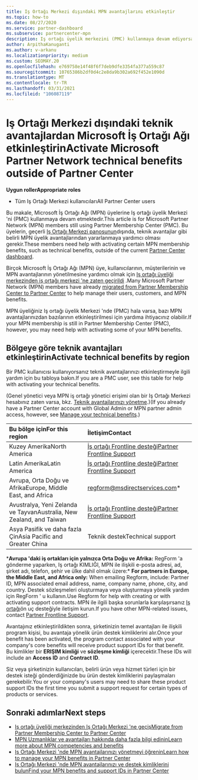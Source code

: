 ```yaml
---
title: Iş Ortağı Merkezi dışındaki MPN avantajlarını etkinleştir
ms.topic: how-to
ms.date: 08/27/2020
ms.service: partner-dashboard
ms.subservice: partnercenter-mpn
description: Iş ortağı üyelik merkezini (PMC) kullanmaya devam ediyorsanız, MPN teknik destek avantajlarınızı etkinleştirmeye ve size destek kimlikleri sunabilmeniz için kiminle iletişim kuracağınızı öğrenin.
author: ArpithaKanuganti
ms.author: v-arkanu
ms.localizationpriority: medium
ms.custom: SEOMAY.20
ms.openlocfilehash: e769758e14f48f6f7deb9dfe3354fa377a559c87
ms.sourcegitcommit: 10765386b2df0d4c2e8da9b302a692f452e1090d
ms.translationtype: MT
ms.contentlocale: tr-TR
ms.lasthandoff: 03/31/2021
ms.locfileid: "106087119"
---
```

# <a name="activate-microsoft-partner-network-technical-benefits-outside-of-partner-center"></a><span data-ttu-id="577e9-103">Iş Ortağı Merkezi dışındaki teknik avantajlardan Microsoft İş Ortağı Ağı etkinleştirin</span><span class="sxs-lookup"><span data-stu-id="577e9-103">Activate Microsoft Partner Network technical benefits outside of Partner Center</span></span>


<span data-ttu-id="577e9-104">**Uygun roller**</span><span class="sxs-lookup"><span data-stu-id="577e9-104">**Appropriate roles**</span></span>

- <span data-ttu-id="577e9-105">Tüm Iş Ortağı Merkezi kullanıcıları</span><span class="sxs-lookup"><span data-stu-id="577e9-105">All Partner Center users</span></span>

<span data-ttu-id="577e9-106">Bu makale, Microsoft İş Ortağı Ağı (MPN) üyelerine Iş ortağı üyelik Merkezi 'ni (PMC) kullanmaya devam etmektedir.</span><span class="sxs-lookup"><span data-stu-id="577e9-106">This article is for Microsoft Partner Network (MPN) members still using Partner Membership Center (PMC).</span></span> <span data-ttu-id="577e9-107">Bu üyelerin, geçerli [Iş Ortağı Merkezi panosunun](https://partner.microsoft.com/dashboard)dışında, teknik avantajlar gibi belirli MPN üyelik avantajlarından yararlanmaya yardımcı olması gerekir.</span><span class="sxs-lookup"><span data-stu-id="577e9-107">These members need help with activating certain MPN membership benefits, such as technical benefits, outside of the current [Partner Center dashboard](https://partner.microsoft.com/dashboard).</span></span>

<span data-ttu-id="577e9-108">Birçok Microsoft İş Ortağı Ağı (MPN) üye, kullanıcılarının, müşterilerinin ve MPN avantajlarının yönetilmesine yardımcı olmak için [Iş ortağı üyeliği merkezinden iş ortağı merkezi 'ne zaten geçirildi](prepare-pmc-pc-migration.md) .</span><span class="sxs-lookup"><span data-stu-id="577e9-108">Many Microsoft Partner Network (MPN) members have already [migrated from Partner Membership Center to Partner Center](prepare-pmc-pc-migration.md) to help manage their users, customers, and MPN benefits.</span></span>

<span data-ttu-id="577e9-109">MPN üyeliğiniz Iş ortağı üyelik Merkezi 'nde (PMC) hala varsa, bazı MPN avantajlarınızdan bazılarının etkinleştirilmesi için yardıma ihtiyacınız olabilir.</span><span class="sxs-lookup"><span data-stu-id="577e9-109">If your MPN membership is still in Partner Membership Center (PMC), however, you may need help with activating some of your MPN benefits.</span></span>

## <a name="activate-technical-benefits-by-region"></a><span data-ttu-id="577e9-110">Bölgeye göre teknik avantajları etkinleştirin</span><span class="sxs-lookup"><span data-stu-id="577e9-110">Activate technical benefits by region</span></span>

<span data-ttu-id="577e9-111">Bir PMC kullanıcısı kullanıyorsanız teknik avantajlarınızı etkinleştirmeyle ilgili yardım için bu tabloya bakın.</span><span class="sxs-lookup"><span data-stu-id="577e9-111">If you are a PMC user, see this table for help with activating your technical benefits.</span></span>

<span data-ttu-id="577e9-112">(Genel yönetici veya MPN iş ortağı yönetici erişimi olan bir Iş Ortağı Merkezi hesabınız zaten varsa, bkz. [Teknik avantajlarınızı yönetme](manage-your-partner-network-benefits.md#manage-technical-benefits).)</span><span class="sxs-lookup"><span data-stu-id="577e9-112">(If you already have a Partner Center account with Global Admin or MPN partner admin access, however, see [Manage your technical benefits](manage-your-partner-network-benefits.md#manage-technical-benefits).)</span></span>

|<span data-ttu-id="577e9-113">Bu bölge için</span><span class="sxs-lookup"><span data-stu-id="577e9-113">For this region</span></span>  | <span data-ttu-id="577e9-114">İletişim</span><span class="sxs-lookup"><span data-stu-id="577e9-114">Contact</span></span> |
|:--------|:------------|
|<span data-ttu-id="577e9-115">Kuzey Amerika</span><span class="sxs-lookup"><span data-stu-id="577e9-115">North America</span></span>  | [<span data-ttu-id="577e9-116">İş ortağı Frontline desteği</span><span class="sxs-lookup"><span data-stu-id="577e9-116">Partner Frontline Support</span></span>](https://partner.microsoft.com/support?issueid=300-0042)  |
|<span data-ttu-id="577e9-117">Latin Amerika</span><span class="sxs-lookup"><span data-stu-id="577e9-117">Latin America</span></span>  | [<span data-ttu-id="577e9-118">İş ortağı Frontline desteği</span><span class="sxs-lookup"><span data-stu-id="577e9-118">Partner Frontline Support</span></span>](https://partner.microsoft.com/support?issueid=300-0042)  |
|<span data-ttu-id="577e9-119">Avrupa, Orta Doğu ve Afrika</span><span class="sxs-lookup"><span data-stu-id="577e9-119">Europe, Middle East, and Africa</span></span>  | [regform@msdirectservices.com](mailto:regform@msdirectservices.com)*  |
|<span data-ttu-id="577e9-120">Avustralya, Yeni Zelanda ve Tayvan</span><span class="sxs-lookup"><span data-stu-id="577e9-120">Australia, New Zealand, and Taiwan</span></span>  | [<span data-ttu-id="577e9-121">İş ortağı Frontline desteği</span><span class="sxs-lookup"><span data-stu-id="577e9-121">Partner Frontline Support</span></span>](https://partner.microsoft.com/support?issueid=300-0042)  |
|<span data-ttu-id="577e9-122">Asya Pasifik ve daha fazla Çin</span><span class="sxs-lookup"><span data-stu-id="577e9-122">Asia Pacific and Greater China</span></span>  | <span data-ttu-id="577e9-123">Teknik destek</span><span class="sxs-lookup"><span data-stu-id="577e9-123">Technical support</span></span>  |

<span data-ttu-id="577e9-124">\***Avrupa 'daki iş ortakları için yalnızca Orta Doğu ve Afrika:** RegForm 'a gönderme yaparken, Iş ortağı KIMLIĞI, MPN ile ilişkili e-posta adresi, ad, şirket adı, telefon, şehir ve ülke dahil olmak üzere:</span><span class="sxs-lookup"><span data-stu-id="577e9-124">\* **For partners in Europe, the Middle East, and Africa only:** When emailing Regform, include: Partner ID, MPN associated email address, name, company name, phone, city, and country.</span></span> <span data-ttu-id="577e9-125">Destek sözleşmeleri oluşturmaya veya oluşturmaya yönelik yardım için RegForm ' u kullanın.</span><span class="sxs-lookup"><span data-stu-id="577e9-125">Use Regform for help with creating or with activating support contracts.</span></span> <span data-ttu-id="577e9-126">MPN ile ilgili başka sorunlarla karşılaşırsanız [Iş ortağı](https://partner.microsoft.com/support?issueid=300-0042)ön uç desteğiyle iletişim kurun.</span><span class="sxs-lookup"><span data-stu-id="577e9-126">If you have other MPN-related issues, contact [Partner Frontline Support](https://partner.microsoft.com/support?issueid=300-0042).</span></span>

<span data-ttu-id="577e9-127">Avantajınız etkinleştirildikten sonra, şirketinizin temel avantajları ile ilişkili program kişisi, bu avantaja yönelik ürün destek kimliklerini alır.</span><span class="sxs-lookup"><span data-stu-id="577e9-127">Once your benefit has been activated, the program contact associated with your company's core benefits will receive product support IDs for that benefit.</span></span> <span data-ttu-id="577e9-128">Bu kimlikler bir **ERIŞIM kimliği** ve **sözleşme kimliği** içerecektir.</span><span class="sxs-lookup"><span data-stu-id="577e9-128">These IDs will include an **Access ID** and **Contract ID**.</span></span> 

<span data-ttu-id="577e9-129">Siz veya şirketinizin kullanıcıları, belirli ürün veya hizmet türleri için bir destek isteği gönderdiğinizde bu ürün destek kimliklerini paylaşmaları gerekebilir.</span><span class="sxs-lookup"><span data-stu-id="577e9-129">You or your company's users may need to share these product support IDs the first time you submit a support request for certain types of products or services.</span></span>

## <a name="next-steps"></a><span data-ttu-id="577e9-130">Sonraki adımlar</span><span class="sxs-lookup"><span data-stu-id="577e9-130">Next steps</span></span>

- [<span data-ttu-id="577e9-131">Iş ortağı üyeliği merkezinden Iş Ortağı Merkezi 'ne geçiş</span><span class="sxs-lookup"><span data-stu-id="577e9-131">Migrate from Partner Membership Center to Partner Center</span></span>](prepare-pmc-pc-migration.md)
- [<span data-ttu-id="577e9-132">MPN Uzmanlıklar ve avantajları hakkında daha fazla bilgi edinin</span><span class="sxs-lookup"><span data-stu-id="577e9-132">Learn more about MPN competencies and benefits</span></span>](learn-about-competencies.md)
- [<span data-ttu-id="577e9-133">Iş Ortağı Merkezi 'nde MPN avantajlarınızı yönetmeyi öğrenin</span><span class="sxs-lookup"><span data-stu-id="577e9-133">Learn how to manage your MPN benefits in Partner Center</span></span>](manage-your-partner-network-benefits.md)
- [<span data-ttu-id="577e9-134">Iş Ortağı Merkezi 'nde MPN avantajlarınızı ve destek kimliklerini bulun</span><span class="sxs-lookup"><span data-stu-id="577e9-134">Find your MPN benefits and support IDs in Partner Center</span></span>](mpn-find-benefits.md)
